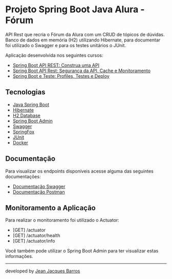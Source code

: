 # Projeto Spring Boot Java Alura - Fórum

API Rest que recria o Fórum da Alura com um CRUD de tópicos de dúvidas. Banco de dados em memória (H2) utilizando Hibernate, para documentar foi utilizado o Swagger e para os testes unitários o JUnit.

Aplicação desenvolvida nos seguintes cursos:

- [Spring Boot API REST: Construa uma API](https://cursos.alura.com.br/course/spring-boot-api-rest)
- [Spring Boot API Rest: Segurança da API, Cache e Monitoramento](https://cursos.alura.com.br/course/spring-boot-seguranca-cache-monitoramento)
- [Spring Boot e Teste: Profiles, Testes e Deploy](https://cursos.alura.com.br/course/spring-boot-profiles-testes-deploy)

## Tecnologias

- [Java Spring Boot](https://spring.io/projects/spring-boot)
- [Hibernate](https://hibernate.org/)
- [H2 Database](https://www.h2database.com/)
- [Spring Boot Admin](https://github.com/codecentric/spring-boot-admin)
- [Swagger](https://swagger.io/)
- [SpringFox](https://springfox.github.io/springfox/)
- [JUnit](https://junit.org/)
- [Docker](https://www.docker.com/)

## Documentação

Para visualizar os endpoints disponíveis acesse alguma das seguintes documentações:

- [Documentação Swagger](http://localhost:8080/swagger-ui.html)
- [Documentação Postman](postman/Curso%20Alura%20Spring.postman_collection.json)

## Monitoramento a Aplicação

Para realizar o monitoramento foi utilizado o Actuator:

- [GET] /actuator
- [GET] /actuator/health
- [GET] /actuator/info

Você também pode utilizar o Spring Boot Admin para ter visualizar estas informações.

--- 
developed by [Jean Jacques Barros](https://github.com/jjeanjacques10)

